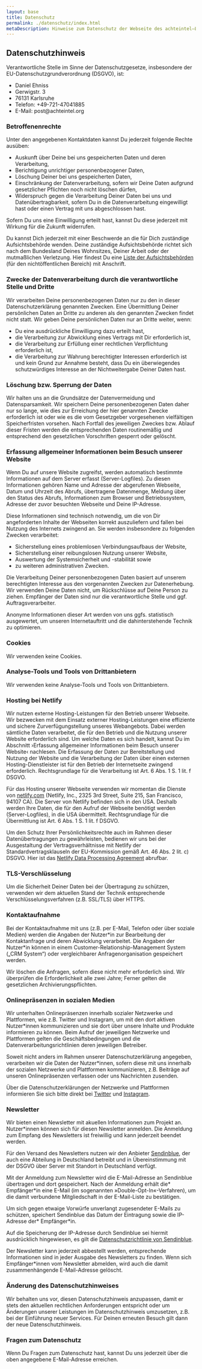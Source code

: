 ```yaml
---
layout: base
title: Datenschutz
permalink: ./datenschutz/index.html
metaDescription: Hinweise zum Datenschutz der Webseite des achteintel—LitfassMuseum.
---
```


## Datenschutzhinweis

Verantwortliche Stelle im Sinne der Datenschutzgesetze, insbesondere der EU-Datenschutzgrundverordnung (DSGVO), ist:

<ul class="contact-list h-card nols">
  <li class="p-name">Daniel Ehniss</li>
  <li class="p-street-address">Gerwigstr. 3</li>
  <li class="p-locality">76131 Karlsruhe</li>
  <li class="top-spacing--l">Telefon: <span class="p-tel">+49-721-47041885</span></li>
  <li>E-Mail: <span class="u-email">post@achteintel.org</span></li>
</ul>

### Betroffenenrechte

Unter den angegebenen Kontaktdaten kannst Du jederzeit folgende Rechte ausüben:

- Auskunft über Deine bei uns gespeicherten Daten und deren Verarbeitung,
- Berichtigung unrichtiger personenbezogener Daten,
- Löschung Deiner bei uns gespeicherten Daten,
- Einschränkung der Datenverarbeitung, sofern wir Deine Daten aufgrund gesetzlicher Pflichten noch nicht löschen dürfen,
- Widerspruch gegen die Verarbeitung Deiner Daten bei uns und Datenübertragbarkeit, sofern Du in die Datenverarbeitung eingewilligt hast oder einen Vertrag mit uns abgeschlossen hast.

Sofern Du uns eine Einwilligung erteilt hast, kannst Du diese jederzeit mit Wirkung für die Zukunft widerrufen.

Du kannst Dich jederzeit mit einer Beschwerde an die für Dich zuständige Aufsichtsbehörde wenden. Deine zuständige Aufsichtsbehörde richtet sich nach dem Bundesland Deines Wohnsitzes, Deiner Arbeit oder der mutmaßlichen Verletzung. Hier findest Du eine [Liste der Aufsichtsbehörden](https://www.bfdi.bund.de/DE/Infothek/Anschriften_Links/anschriften_links-node.html) (für den nichtöffentlichen Bereich) mit Anschrift.

### Zwecke der Datenverarbeitung durch die verantwortliche Stelle und Dritte

Wir verarbeiten Deine personenbezogenen Daten nur zu den in dieser Datenschutzerklärung genannten Zwecken. Eine Übermittlung Deiner persönlichen Daten an Dritte zu anderen als den genannten Zwecken findet nicht statt. Wir geben Deine persönlichen Daten nur an Dritte weiter, wenn:

- Du eine ausdrückliche Einwilligung dazu erteilt hast,
- die Verarbeitung zur Abwicklung eines Vertrags mit Dir erforderlich ist,
- die Verarbeitung zur Erfüllung einer rechtlichen Verpflichtung erforderlich ist,
- die Verarbeitung zur Wahrung berechtigter Interessen erforderlich ist und kein Grund zur Annahme besteht, dass Du ein überwiegendes schutzwürdiges Interesse an der Nichtweitergabe Deiner Daten hast.

### Löschung bzw. Sperrung der Daten

Wir halten uns an die Grundsätze der Datenvermeidung und Datensparsamkeit. Wir speichern Deine personenbezogenen Daten daher nur so lange, wie dies zur Erreichung der hier genannten Zwecke erforderlich ist oder wie es die vom Gesetzgeber vorgesehenen vielfältigen Speicherfristen vorsehen. Nach Fortfall des jeweiligen Zweckes bzw. Ablauf dieser Fristen werden die entsprechenden Daten routinemäßig und entsprechend den gesetzlichen Vorschriften gesperrt oder gelöscht.

### Erfassung allgemeiner Informationen beim Besuch unserer Website

Wenn Du auf unsere Website zugreifst, werden automatisch bestimmte Informationen auf dem Server erfasst (Server-Logfiles). Zu diesen Informationen gehören Name und Adresse der abgerufenen Webseite, Datum und Uhrzeit des Abrufs, übertragene Datenmenge, Meldung über den Status des Abrufs, Informationen zum Browser und Betriebssystem, Adresse der zuvor besuchten Webseite und Deine IP-Adresse.

Diese Informationen sind technisch notwendig, um die von Dir angeforderten Inhalte der Webseiten korrekt auszuliefern und fallen bei Nutzung des Internets zwingend an. Sie werden insbesondere zu folgenden Zwecken verarbeitet:

- Sicherstellung eines problemlosen Verbindungsaufbaus der Website,
- Sicherstellung einer reibungslosen Nutzung unserer Website,
- Auswertung der Systemsicherheit und -stabilität sowie
- zu weiteren administrativen Zwecken.

Die Verarbeitung Deiner personenbezogenen Daten basiert auf unserem berechtigten Interesse aus den vorgenannten Zwecken zur Datenerhebung. Wir verwenden Deine Daten nicht, um Rückschlüsse auf Deine Person zu ziehen. Empfänger der Daten sind nur die verantwortliche Stelle und ggf. Auftragsverarbeiter.

Anonyme Informationen dieser Art werden von uns ggfs. statistisch ausgewertet, um unseren Internetauftritt und die dahinterstehende Technik zu optimieren.

### Cookies

Wir verwenden keine Cookies.

### Analyse-Tools und Tools von Drittanbietern

Wir verwenden keine Analyse-Tools und Tools von Drittanbietern.

### Hosting bei Netlify

Wir nutzen externe Hosting-Leistungen für den Betrieb unserer Webseite. Wir bezwecken mit dem Einsatz externer Hosting-Leistungen eine effiziente und sichere Zurverfügungstellung unseres Webangebots. Dabei werden sämtliche Daten verarbeitet, die für den Betrieb und die Nutzung unserer Website erforderlich sind. Um welche Daten es sich handelt, kannst Du im Abschnitt ›Erfassung allgemeiner Informationen beim Besuch unserer Website‹ nachlesen. Die Erfassung der Daten zur Bereitstellung und Nutzung der Website und die Verarbeitung der Daten über einen externen Hosting-Dienstleister ist für den Betrieb der Internetseite zwingend erforderlich. Rechtsgrundlage für die Verarbeitung ist Art. 6 Abs. 1 S. 1 lit. f DSGVO.

Für das Hosting unserer Webseite verwenden wir momentan die Dienste von [netlify.com](https://www.netlify.com/) (Netlify, Inc., 2325 3rd Street, Suite 215, San Francisco, 94107 CA). Die Server von Netlify befinden sich in den USA. Deshalb werden Ihre Daten, die für den Aufruf der Webseite benötigt werden (Server-Logfiles), in die USA übermittelt. Rechtsgrundlage für die Übermittlung ist Art. 6 Abs. 1 S. 1 lit. f DSGVO.

Um den Schutz Ihrer Persönlichkeitsrechte auch im Rahmen dieser Datenübertragungen zu gewährleisten, bedienen wir uns bei der Ausgestaltung der Vertragsverhältnisse mit Netlify der Standardvertragsklauseln der EU-Kommission gemäß Art. 46 Abs. 2 lit. c) DSGVO. Hier ist das [Netlify Data Processing Agreement](https://www.netlify.com/legal/netlify-dpa.pdf) abrufbar.

### TLS-Verschlüsselung

Um die Sicherheit Deiner Daten bei der Übertragung zu schützen, verwenden wir dem aktuellen Stand der Technik entsprechende Verschlüsselungsverfahren (z.B. SSL/TLS) über HTTPS.

### Kontaktaufnahme

Bei der Kontaktaufnahme mit uns (z.B. per E-Mail, Telefon oder über soziale Medien) werden die Angaben der Nutzer\*in zur Bearbeitung der Kontaktanfrage und deren Abwicklung verarbeitet. Die Angaben der Nutzer\*in können in einem Customer-Relationship-Management System („CRM System“) oder vergleichbarer Anfragenorganisation gespeichert werden.

Wir löschen die Anfragen, sofern diese nicht mehr erforderlich sind. Wir überprüfen die Erforderlichkeit alle zwei Jahre; Ferner gelten die gesetzlichen Archivierungspflichten.

### Onlinepräsenzen in sozialen Medien

Wir unterhalten Onlinepräsenzen innerhalb sozialer Netzwerke und Plattformen, wie z.B. Twitter und Instagram, um mit den dort aktiven Nutzer\*innen kommunizieren und sie dort über unsere Inhalte und Produkte informieren zu können. Beim Aufruf der jeweiligen Netzwerke und Plattformen gelten die Geschäftsbedingungen und die Datenverarbeitungsrichtlinien deren jeweiligen Betreiber.

Soweit nicht anders im Rahmen unserer Datenschutzerklärung angegeben, verarbeiten wir die Daten der Nutzer\*innen, sofern diese mit uns innerhalb der sozialen Netzwerke und Plattformen kommunizieren, z.B. Beiträge auf unseren Onlinepräsenzen verfassen oder uns Nachrichten zusenden.

Über die Datenschutzerklärungen der Netzwerke und Plattformen informieren Sie sich bitte direkt bei [Twitter](https://twitter.com/de/privacy#update) und [Instagram](https://help.instagram.com/155833707900388).

### Newsletter

Wir bieten einen Newsletter mit akuellen Informationen zum Projekt an. Nutzer\*innen können sich für diesen Newsletter anmelden. Die Anmeldung zum Empfang des Newsletters ist freiwillig und kann jederzeit beendet werden.

Für den Versand des Newsletters nutzen wir den Anbieter [Sendinblue](https://de.sendinblue.com/), der auch eine Abteilung in Deutschland betreibt und in Übereinstimmung mit der DSGVO über Server mit Standort in Deutschland verfügt.

Mit der Anmeldung zum Newsletter wird die E-Mail-Adresse an Sendinblue übertragen und dort gespeichert. Nach der Anmeldung erhält die* Empfänger*in eine E-Mail (im sogenannten »Double-Opt-In«-Verfahren), um die damit verbundene Mitgliedschaft in der E-Mail-Liste zu bestätigen.

Um sich gegen etwaige Vorwürfe unverlangt zugesendeter E-Mails zu schützen, speichert Sendinblue das Datum der Eintragung sowie die IP-Adresse der* Empfänger*in.

Auf die Speicherung der IP-Adresse durch Sendinblue sei hiermit ausdrücklich hingewiesen, es gilt die [Datenschutzrichtlinie von Sendinblue](https://de.sendinblue.com/legal/privacypolicy/).

Der Newsletter kann jederzeit abbestellt werden, entsprechende Informationen sind in jeder Ausgabe des Newsletters zu finden. Wenn sich Empfänger*innen vom Newsletter abmelden, wird auch die damit zusammenhängende E-Mail-Adresse gelöscht.

### Änderung des Datenschutzhinweises

Wir behalten uns vor, diesen Datenschutzhinweis anzupassen, damit er stets den aktuellen rechtlichen Anforderungen entspricht oder um Änderungen unserer Leistungen im Datenschutzhinweis umzusetzen, z.B. bei der Einführung neuer Services. Für Deinen erneuten Besuch gilt dann der neue Datenschutzhinweis.

### Fragen zum Datenschutz

Wenn Du Fragen zum Datenschutz hast, kannst Du uns jederzeit über die oben angegebene E-Mail-Adresse erreichen.
